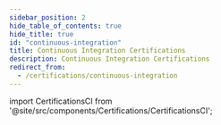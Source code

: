 ```yaml
---
sidebar_position: 2
hide_table_of_contents: true
hide_title: true
id: "continuous-integration"
title: Continuous Integration Certifications
description: Continuous Integration Certifications
redirect_from:
  - /certifications/continuous-integration
---
```


<!-- Custom component -->

import CertificationsCI from '@site/src/components/Certifications/CertificationsCI';

<CertificationsCI />
